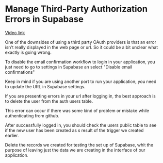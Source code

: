 # Manage Third-Party Authorization Errors in Supabase

[Video link](https://www.egghead.io/lessons/supabase-manage-third-party-authorization-errors-in-supabase?pl=supabase-84e58958)

<TimeStamp start="0:03" end="0:16">

One of the downsides of using a third party OAuth providers is that an error isn't really displayed in the web page or url. So it could be a bit unclear what exactly is going wrong.   

</TimeStamp>

<TimeStamp start="1:14" end="1:22">

To disable the email confirmation workflow to login in your application, you just need to go to settings in Supabase an select "Disable email confirmations"

</TimeStamp>

<TimeStamp start="1:25" end="1:32">

Keep in mind if you are using another port to run your application, you need to update the URL in Supabase settings.

</TimeStamp>

<TimeStamp start="1:45" end="2:00">

If you are presenting errors in your url  after logging in, the best approach is to delete the user from the auth users table. 

This error can occur if there was some kind of problem or mistake while authenticating from github.

</TimeStamp>

<TimeStamp start="3:12" end="3:21">

After successfully logged in, you should check the users public table to see if the new user has been created as s result of the trigger we created earlier.

</TimeStamp>

<TimeStamp start="3:50" end="4:02">

Delete the records we created for testing the set up of Supabase, whit the purpose of leaving just the data we are creating in the interface of our application. 

</TimeStamp>

